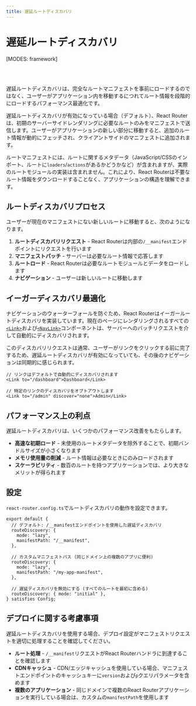 ```yaml
---
title: 遅延ルートディスカバリ
---
```


# 遅延ルートディスカバリ

[MODES: framework]

<br/>
<br/>

遅延ルートディスカバリは、完全なルートマニフェストを事前にロードするのではなく、ユーザーがアプリケーション内を移動するにつれてルート情報を段階的にロードするパフォーマンス最適化です。

遅延ルートディスカバリが有効になっている場合（デフォルト）、React Routerは、初期のサーバーサイドレンダリングに必要なルートのみをマニフェストで送信します。ユーザーがアプリケーションの新しい部分に移動すると、追加のルート情報が動的にフェッチされ、クライアントサイドのマニフェストに追加されます。

ルートマニフェストには、ルートに関するメタデータ（JavaScript/CSSのインポート、ルートに`loaders`/`actions`があるかどうかなど）が含まれますが、実際のルートモジュールの実装は含まれません。これにより、React Routerは不要なルート情報をダウンロードすることなく、アプリケーションの構造を理解できます。

## ルートディスカバリプロセス

ユーザーが現在のマニフェストにない新しいルートに移動すると、次のようになります。

1. **ルートディスカバリリクエスト** - React Routerは内部の`/__manifest`エンドポイントにリクエストを行います
2. **マニフェストパッチ** - サーバーは必要なルート情報で応答します
3. **ルートロード** - React Routerは必要なルートモジュールとデータをロードします
4. **ナビゲーション** - ユーザーは新しいルートに移動します

## イーガーディスカバリ最適化

ナビゲーションのウォーターフォールを防ぐため、React Routerはイーガールートディスカバリを実装しています。現在のページにレンダリングされるすべての[`<Link>`](../api/components/Link)および[`<NavLink>`](../api/components/NavLink)コンポーネントは、サーバーへのバッチリクエストを介して自動的にディスカバリされます。

このディスカバリリクエストは通常、ユーザーがリンクをクリックする前に完了するため、遅延ルートディスカバリが有効になっていても、その後のナビゲーションは同期的に感じられます。

```tsx
// リンクはデフォルトで自動的にディスカバリされます
<Link to="/dashboard">Dashboard</Link>

// 特定のリンクのディスカバリをオプトアウトします
<Link to="/admin" discover="none">Admin</Link>
```

## パフォーマンス上の利点

遅延ルートディスカバリは、いくつかのパフォーマンス改善をもたらします。

- **高速な初期ロード** - 未使用のルートメタデータを除外することで、初期バンドルサイズが小さくなります
- **メモリ使用量の削減** - ルート情報は必要なときにのみロードされます
- **スケーラビリティ** - 数百のルートを持つアプリケーションでは、より大きなメリットが得られます

## 設定

`react-router.config.ts`でルートディスカバリの動作を設定できます。

```tsx filename=react-router.config.ts
export default {
  // デフォルト: /__manifestエンドポイントを使用した遅延ディスカバリ
  routeDiscovery: {
    mode: "lazy",
    manifestPath: "/__manifest",
  },

  // カスタムマニフェストパス (同じドメイン上の複数のアプリに便利)
  routeDiscovery: {
    mode: "lazy",
    manifestPath: "/my-app-manifest",
  },

  // 遅延ディスカバリを無効にする (すべてのルートを最初に含める)
  routeDiscovery: { mode: "initial" },
} satisfies Config;
```

## デプロイに関する考慮事項

遅延ルートディスカバリを使用する場合、デプロイ設定がマニフェストリクエストを適切に処理することを確認してください。

- **ルート処理** - `/__manifest`リクエストがReact Routerハンドラに到達することを確認します
- **CDNキャッシュ** - CDN/エッジキャッシュを使用している場合、マニフェストエンドポイントのキャッシュキーに`version`および`p`クエリパラメータを含めます
- **複数のアプリケーション** - 同じドメインで複数のReact Routerアプリケーションを実行している場合は、カスタムの`manifestPath`を使用します
